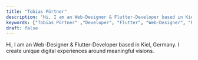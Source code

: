 ```yaml
---
title: "Tobias Pörtner"
description: "Hi, I am an Web-Designer & Flutter-Developer based in Kiel, Germany. I create unique digital experiences around meaningful visions."
keywords: ["Tobias Pörtner" ,"Developer", "Flutter", "Web-Designer", "Flutter-Developer", "Kiel", "Germany", "Deutschland", "Web-Developer", "WordPress", "PHP", "JavaScript", "SASS", "Hugo", "Firebase", "UI-Designer", "UX-Designer"] 
draft: false
---
```


Hi, I am an Web-Designer & Flutter-Developer based in Kiel, Germany. I create unique digital experiences around meaningful visions.